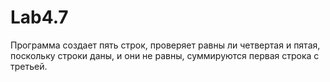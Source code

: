 # Lab4.7
Программа создает пять строк, проверяет равны ли четвертая и пятая, поскольку строки даны, и они не равны, суммируются первая строка с третьей.
